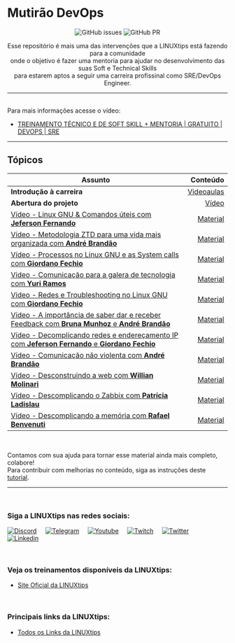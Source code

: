 #  Mutirão DevOps

<p align="center">

  <img alt="GitHub issues" src="https://img.shields.io/github/issues/badtuxx/MutiraoDevOps">
  <img alt="GitHub PR" src="https://img.shields.io/github/issues-pr/badtuxx/MutiraoDevOps">

</p>

<p align="center">
Esse repositório é mais uma das intervenções que a LINUXtips está fazendo para a comunidade </br> onde o objetivo é fazer uma mentoria para ajudar no desenvolvimento das suas Soft e Technical Skills </br> para estarem aptos a seguir uma carreira profissinal como SRE/DevOps Engineer.
</p>

---

<br/>
Para mais informações acesse o vídeo:

* [TREINAMENTO TÉCNICO E DE SOFT SKILL + MENTORIA | GRATUITO | DEVOPS | SRE](https://www.youtube.com/watch?v=FC0osj1Blik)

---

## Tópicos

| Assunto                                                                                                                                                             |                                                                   Conteúdo |
| ------------------------------------------------------------------------------------------------------------------------------------------------------------------- | -------------------------------------------------------------------------: |
| **Introdução à carreira**                                                                                                                                           |                               [Videoaulas](Preparatorio_Mutirao/README.md) |
| **Abertura do projeto**                                                                                                                                             | [Vídeo](https://www.twitch.tv/videos/1023835055?filter=archives&sort=time) |
| [Vídeo -  Linux GNU & Comandos úteis com **Jeferson Fernando**](https://www.twitch.tv/videos/1031695846?filter=archives&sort=time)                                  |                                  [Material](Conceitos_Linux/Command_List/) |
| [Vídeo - Metodologia ZTD para uma vida mais organizada com **André Brandão**](https://www.twitch.tv/videos/1039460668?filter=archives&sort=time)                    |                         [Material](Soft_Skills/Organizacao_Produtividade/) |
| [Vídeo - Processos no Linux GNU e as System calls com **Giordano Fechio**](https://www.twitch.tv/videos/1046921715?filter=archives&sort=time)                       |                                       [Material](Conceitos_Linux/Process/) |
| [Vídeo - Comunicação para a galera de tecnologia com **Yuri Ramos**](https://www.twitch.tv/videos/1054215924?filter=archives&sort=time)                             |                                        [Material](Soft_Skills/Comunicacao/Comunicacao_em_tecnologia/) |
| [Vídeo - Redes e Troubleshooting no Linux GNU com **Giordano Fechio**](https://www.twitch.tv/videos/1061329137?filter=archives&sort=time)                           |                                       [Material](Conceitos_Linux/Network/) |
| [Vídeo - A importância de saber dar e receber Feedback com **Bruna Munhoz** e **André Brandão**](https://www.twitch.tv/videos/1061329137?filter=archives&sort=time) |                                          [Material](Soft_Skills/Feedback/) |
| [Vídeo - Decomplicando redes e endereçamento IP com **Jeferson Fernando** e **Giordano Fechio**](https://www.twitch.tv/videos/1075691058) |                                          [Material](Conceitos_Linux/Network/) |
| [Vídeo - Comunicação não violenta com **André Brandão**](https://www.twitch.tv/videos/1082723293) |                                          [Material](Soft_Skills/Comunicacao/Comunicacao_nao_violenta/) |
| [Vídeo - Desconstruindo a web com **Willian Molinari**](https://www.twitch.tv/videos/1089776626?filter=all&sort=time) |                                          [Material](cege.la/3hIYiCc) |
| [Vídeo - Descomplicando o Zabbix com **Patrícia Ladislau**](https://www.twitch.tv/videos/1096900430?filter=all&sort=time) |                                          [Material](https://github.com/patricialadislaus/MUTIRAODEVOPS) |
| [Vídeo - Descomplicando a memória com **Rafael Benvenuti**](https://www.twitch.tv/videos/1104087084?filter=all&sort=time) |                                          [Material](Conceitos_Linux/Memory/) |

</br>

<p align="center">

Contamos com sua ajuda para tornar esse material ainda mais completo, colabore! </br> Para contribuir com melhorias no conteúdo, siga as instruções deste [tutorial](https://docs.github.com/pt/github/collaborating-with-pull-requests/proposing-changes-to-your-work-with-pull-requests/creating-a-pull-request-from-a-fork).

</p>

---

</br>

### Siga a LINUXtips nas redes sociais:

 [![Discord](https://img.shields.io/badge/Discord-7289DA?logo=discord&logoColor=white)](https://discord.gg/fpYjDcZgJ8) &nbsp; &nbsp;
 [![Telegram](https://img.shields.io/badge/Telegram-2CA5E0?logo=telegram&logoColor=white)](https://t.me/canalLINUXtips) &nbsp; &nbsp;
 [![Youtube](https://img.shields.io/badge/YouTube-FF0000?logo=youtube&logoColor=white)](https://goo.gl/wJDWwg) &nbsp; &nbsp;
 [![Twitch](https://img.shields.io/badge/Twitch-9146FF?logo=twitch&logoColor=white)](https://twitch.tv/LINUXtips) &nbsp; &nbsp;
 [![Twitter](https://img.shields.io/badge/Twitter-1DA1F2?logo=twitter&logoColor=white)](https://twitter.com/linuxtipsbr) &nbsp; &nbsp;
 [![Linkedin](https://img.shields.io/badge/LinkedIn-0077B5?logo=linkedin&logoColor=white)](https://www.linkedin.com/company/linuxtips/)

</br>

### Veja os treinamentos disponíveis da LINUXtips:

* [Site Oficial da LINUXtips](https://linuxtips.io/loja)

</br>

### Principais links da LINUXtips:

* [Todos os Links da LINUXtips](https://linktr.ee/LINUXtips)